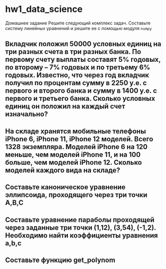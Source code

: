 # hw1_data_science
Домашнее задание
Решите следующий комплекс задач. Составьте систему линейных уравнений и решите ее с помощью модуля ``numpy``

Вкладчик положил 50000 условных единиц на три разных счета в три разных банка. По первому счету выплаты составят 5% годовых, по второму – 7% годовых и по третьему 6% годовых. Известно, что через год вкладчик получил по процентам сумму в 2250 у.е. с первого и второго банка и сумму в 1400 у.е. с первого и третьего банка. Сколько условных единиц он положил на каждый счет изначально?
---
На складе хранятся мобильные телефоны iPhone 6, iPhone 11, iPhone 12 моделей. Всего 1328 экземпляра. Моделей iPhone 6 на 120 меньше, чем моделей iPhone 11, и на 100 больше, чем моделей iPhone 12. Сколько моделей каждого вида на складе?
---
Составьте каноническое уравнение эллипсоида, проходящего через три точки A,B,C
---
Составьте уравнение параболы проходящей через заданные три точки (1,12), (3,54), (-1,2). Необходимо найти коэффициенты уравнения a,b,c
---
Составьте функцию get_polynom
---

